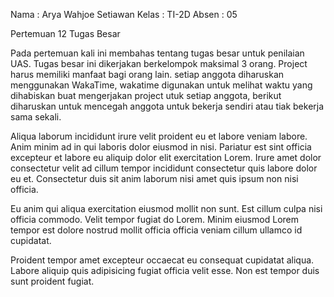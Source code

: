 Nama  : Arya Wahjoe Setiawan
Kelas   : TI-2D
Absen : 05

Pertemuan 12
Tugas Besar

Pada pertemuan kali ini membahas tentang tugas besar untuk penilaian UAS. Tugas besar ini dikerjakan berkelompok maksimal 3 orang. Project harus memiliki manfaat bagi orang lain. setiap anggota diharuskan menggunakan WakaTime, wakatime digunakan untuk melihat waktu yang dihabiskan buat mengerjakan project utuk setiap anggota, berikut diharuskan untuk mencegah anggota untuk bekerja sendiri atau tiak bekerja sama sekali.

Aliqua laborum incididunt irure velit proident eu et labore veniam labore. Anim minim ad in qui laboris dolor eiusmod in nisi. Pariatur est sint officia excepteur et labore eu aliquip dolor elit exercitation Lorem. Irure amet dolor consectetur velit ad cillum tempor incididunt consectetur quis labore dolor eu et. Consectetur duis sit anim laborum nisi amet quis ipsum non nisi officia.

Eu anim qui aliqua exercitation eiusmod mollit non sunt. Est cillum culpa nisi officia commodo. Velit tempor fugiat do Lorem. Minim eiusmod Lorem tempor est dolore nostrud mollit officia officia veniam cillum ullamco id cupidatat.

Proident tempor amet excepteur occaecat eu consequat cupidatat aliqua. Labore aliquip quis adipisicing fugiat officia velit esse. Non est tempor duis sunt proident fugiat.